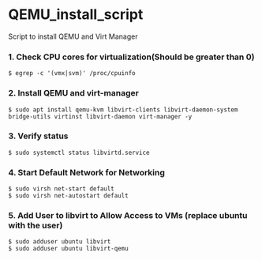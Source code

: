 # QEMU_install_script
Script to install QEMU and Virt Manager

### 1. Check CPU cores for virtualization(Should be greater than 0)

```
$ egrep -c '(vmx|svm)' /proc/cpuinfo
```

### 2. Install QEMU and virt-manager

```
$ sudo apt install qemu-kvm libvirt-clients libvirt-daemon-system bridge-utils virtinst libvirt-daemon virt-manager -y
```

### 3. Verify status

```
$ sudo systemctl status libvirtd.service
```

### 4. Start Default Network for Networking

```
$ sudo virsh net-start default
$ sudo virsh net-autostart default
```

### 5. Add User to libvirt to Allow Access to VMs (replace ubuntu with the user)

```
$ sudo adduser ubuntu libvirt
$ sudo adduser ubuntu libvirt-qemu
```
